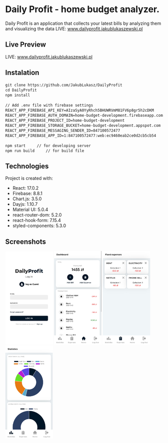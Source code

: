 # Daily Profit - home budget analyzer.

Daily Profit is an application that collects your latest bills by analyzing them and visualizing the data
LIVE: www.dailyprofit.jakublukaszewski.pl

## Live Preview

LIVE: www.dailyprofit.jakublukaszewski.pl

## Instalation

```
git clone https://github.com/JakubLukasz/DailyProfit
cd DailyProfit
npm install

// Add .env file with firebase settings
REACT_APP_FIREBASE_API_KEY=AIzaSyA0YyRhch5BHUWRVmM81FV6p8gr5h2cDKM
REACT_APP_FIREBASE_AUTH_DOMAIN=home-budget-development.firebaseapp.com
REACT_APP_FIREBASE_PROJECT_ID=home-budget-development
REACT_APP_FIREBASE_STORAGE_BUCKET=home-budget-development.appspot.com
REACT_APP_FIREBASE_MESSAGING_SENDER_ID=847100572477
REACT_APP_FIREBASE_APP_ID=1:847100572477:web:ec9460eab2ce0d2cb5cb54

npm start     // for developing server
npm run build     // for build file
```

## Technologies

Project is created with:

- React: 17.0.2
- Firebase: 8.8.1
- Chart.js: 3.5.0
- Dayjs: 1.10.7
- Material UI: 5.0.4
- react-router-dom: 5.2.0
- react-hook-form: 7.15.4
- styled-components: 5.3.0

## Screenshots

<img src="./screenshots/screen1.jpg" alt="screenshot1" width="30%"/>
<img src="./screenshots/screen2.jpg" alt="screenshot2" width="30%"/>
<img src="./screenshots/screen3.jpg" alt="screenshot3" width="30%"/>
<img src="./screenshots/screen4.jpg" alt="screenshot4" width="30%"/>
